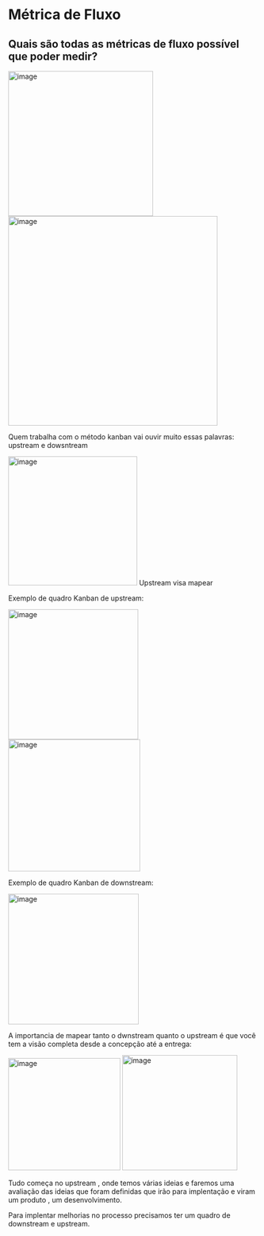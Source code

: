 # Métrica de Fluxo

## Quais são todas as métricas de fluxo possível que poder medir?

<img width="292" alt="image" src="https://github.com/user-attachments/assets/87bcb67d-7bbe-4d1f-877e-a5580ecce315">

<img width="422" alt="image" src="https://github.com/user-attachments/assets/b806c995-b4f5-4b58-b002-0d9eb8a36530">


Quem trabalha com o método kanban vai ouvir muito essas palavras: upstream e dowsntream

<img width="260" alt="image" src="https://github.com/user-attachments/assets/a35c3421-0f04-464b-8abd-e44660fd7d06">
Upstream visa mapear 

Exemplo de quadro Kanban de upstream:

<img width="262" alt="image" src="https://github.com/user-attachments/assets/2fd5cb4e-bf65-43c6-9162-5ef60a0a9285">



<img width="266" alt="image" src="https://github.com/user-attachments/assets/64579262-6927-465c-be6d-9f5406b33b43">

Exemplo de quadro Kanban de downstream:

<img width="263" alt="image" src="https://github.com/user-attachments/assets/aaad4cc3-05f2-492b-a237-2cc297002635">

A importancia de mapear tanto o dwnstream quanto o upstream é que você tem a visão completa  desde a concepção até a entrega:

<img width="226" alt="image" src="https://github.com/user-attachments/assets/e3ac70ee-6b68-4b71-a10e-32b902db0b00">

<img width="232" alt="image" src="https://github.com/user-attachments/assets/3f0b4660-482b-4434-b038-905d33e1cc31">

Tudo começa no upstream , onde temos várias ideias e faremos uma avaliação das ideias que foram definidas que irão para implentação e viram um produto , um desenvolvimento.

Para implentar melhorias no processo precisamos ter um quadro de downstream e upstream.

